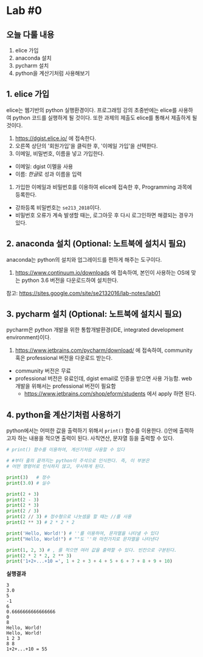 # Lab #0

## 오늘 다룰 내용

1. elice 가입
1. anaconda 설치
1. pycharm 설치
1. python을 계산기처럼 사용해보기

## 1. elice 가입

elice는 웹기반의 python 실행환경이다. 프로그래밍 강의 초중반에는 elice를 사용하여 python 코드를 실행하게 될 것이다. 또한 과제의 제출도 elice를 통해서 제출하게 될 것이다.

1. https://dgist.elice.io/ 에 접속한다.
1. 오른쪽 상단의 '회원가입'을 클릭한 후, '이메일 가입'을 선택한다.
1. 이메일, 비밀번호, 이름을 넣고 가입한다.
  - 이메일: dgist 이멜을 사용
  - 이름: *한글*로 성과 이름을 입력
1. 가입한 이메일과 비밀번호를 이용하여 elice에 접속한 후, Programming 과목에 등록한다.
  - 강좌등록 비밀번호는 ```se213_2018```이다.
  - 비밀번호 오류가 계속 발생할 때는, 로그아웃 후 다시 로그인하면 해결되는 경우가 있다.

## 2. anaconda 설치 (Optional: 노트북에 설치시 필요)

anaconda는 python의 설치와 업그레이드를 편하게 해주는 도구이다.

1. https://www.continuum.io/downloads 에 접속하여, 본인이 사용하는 OS에 맞는 python 3.6 버전을 다운로드하여 설치한다.

참고: https://sites.google.com/site/se2132016/lab-notes/lab01

## 3. pycharm 설치 (Optional: 노트북에 설치시 필요)

pycharm은 python 개발을 위한 통합개발환경(IDE, integrated development environment)이다.

1. https://www.jetbrains.com/pycharm/download/ 에 접속하여, community 혹은 professional 버전을 다운로드 받는다.
  - community 버전은 무료
  - professional 버전은 유료인데, dgist email로 인증을 받으면 사용 가능함. web 개발을 위해서는 professional 버전이 필요함
    - https://www.jetbrains.com/shop/eform/students 에서 apply 하면 된다.

## 4. python을 계산기처럼 사용하기

python에서는 어떠한 값을 출력하기 위해서 `print()` 함수를 이용한다. ()안에 출력하고자 하는 내용을 적으면 출력이 된다. 사칙연산, 문자열 등을 출력할 수 있다.

```python
# print() 함수를 이용하여, 계산기처럼 사용할 수 있다

# #부터 줄의 끝까지는 python이 주석으로 인식한다. 즉, 이 부분은
# 어떤 명령어로 인식하지 않고, 무시하게 된다.

print(3)   # 정수
print(3.0) # 실수

print(2 + 3)
print(2 - 3)
print(2 * 3)
print(2 / 3)
print(2 // 3) # 정수형으로 나눗셈을 할 때는 //를 사용
print(2 ** 3) # 2 * 2 * 2

print('Hello, World!') # ''를 이용하여, 문자열을 나타낼 수 있다
print("Hello, World!") # ""도 ''와 마찬가지로 문자열을 나타낸다

print(1, 2, 3) # , 를 적으면 여러 값을 출력할 수 있다. 빈칸으로 구분된다.
print(2 * 2 * 2, 2 ** 3)
print('1+2+...+10 =', 1 + 2 + 3 + 4 + 5 + 6 + 7 + 8 + 9 + 10)
```

**실행결과**
```
3
3.0
5
-1
6
0.6666666666666666
0
8
Hello, World!
Hello, World!
1 2 3
8 8
1+2+...+10 = 55
```




